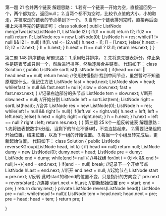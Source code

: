 第一题 21 合并两个链表
解题思路：
1.若有一个链表一开始为空，直接返回另一个，两个都为空，返回null；
2.当两个都不为空时，比较节点值的大小，小的取走，并被取走的链表的节点移到下一个。
3.当有一个链表排列完时，直接再后面接上未排序完的链表即可；
class solution{
  public ListNode mergeTwoLists(ListNode l1, ListNode l2) {
    if(l1 == null) return l2;
    if(l2 == null) return l1;
    ListNode res = new ListNode(0);
    ListNode h = res;
    while(l1 != null && l2 != null){
      if(l1. val <= l2.val){
        h.next = l1;
        l1 = l1.next;
      }else{
        h.next = l2;
        l2 = l2.next;
      }
      h = h.next;
    }
    h.next = l1 == null ? l2:l1;
    return res.next;
  }
}

第二题 148 排序链表
解题思路：
1.采用归并排序。
2.先将原先链表拆分，停止条件是链表节点只剩一个，然后进行排序，然后逐层合并链表。
代码如下：
class Solution {
    public ListNode sortList(ListNode head) {
        if(head == null || head.next == null) return head;
    //使用快慢指针找到中间节点，虽然暂时不知道原理是什么，但记住方法
    ListNode fast = head.next;
    ListNode slow = head;
    while(fast != null && fast.next != null){
      slow = slow.next;
      fast = fast.next.next;
    }
    //记录右边部分的头节点
    ListNode tem = slow.next;
    //断开
    slow.next = null;
    //开始分割
    ListNode left = sortList(tem);
    ListNode right = sortList(head);
    //合并
    ListNode res = new ListNode(0);
    ListNode h = res;
    while(left != null && right != null){
      if(left.val <= right.val){
        h.next = left;
        left = left.next;
       }else{
        h.next = right;
        right = right.next;
       }
       h = h.next;
    }
    h.next = left == null ? right : left;
    return res.next;
    }
}
第三题 25 k个一组反转链表
解题思路：
1.先将链表按数字k分组，当剩下的节点不够k时，不变连接起来。
2.需要记录组的开始位置，结束位置，以及下一组的开始位置。
3.每当一个小组反转完成后，更新起始位置。
代码如下：
class Solution {
    public ListNode reverseKGroup(ListNode head, int k) {
        if( head == null) return null;
        ListNode dumy = new ListNode(0);
        dumy.next = head;
        ListNode pre = dumy;
        ListNode end = dumy;
        while(end != null){
            //寻找组
            for(int i = 0;i<k && end != null;i++){
                end = end.next;
            }
            if(end == null) break;
            //记录下一个开始节点
            ListNode hLast = end.next;
            //断开
            end.next = null;
            //起始节点
            ListNode start = pre.next;
            //反转 此时start的和end的位置不变，只是指针的方向变了
            pre.next = revers(start);
            //连接
            start.next = hLast;
            //更新起始位置
            pre = start;
            end = pre;
        }
        return dumy.next;
    }
        private ListNode revers(ListNode head){
            ListNode pre = null;
            while(head != null){
                ListNode tem = head.next;
                head.next = pre;
                pre = head;
                head = tem;
            }
            return pre;
        }
        
    
}

